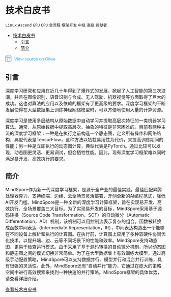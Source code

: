 ﻿# 技术白皮书

`Linux` `Ascend` `GPU` `CPU` `全流程` `框架开发` `中级` `高级` `贡献者`

<!-- TOC -->

- [技术白皮书](#技术白皮书)
    - [引言](#引言)
    - [简介](#简介)

<!-- /TOC -->

<a href="https://gitee.com/mindspore/docs/blob/master/docs/note/source_zh_cn/design/technical_white_paper.md" target="_blank"><img src="../_static/logo_source.png"></a>

## 引言
深度学习研究和应用在近几十年得到了爆炸式的发展，掀起了人工智能的第三次浪潮，并且在图像识别、语音识别与合成、无人驾驶、机器视觉等方面取得了巨大的成功。这也对算法的应用以及依赖的框架有了更高级的要求。深度学习框架的不断发展使得在大型数据集上训练神经网络模型时，可以方便地使用大量的计算资源。

深度学习是使用多层结构从原始数据中自动学习并提取高层次特征的一类机器学习算法。通常，从原始数据中提取高层次、抽象的特征是非常困难的。目前有两种主流的深度学习框架：一种是在执行之前构造一个静态图，定义所有操作和网络结构，典型代表是TensorFlow，这种方法以牺牲易用性为代价，来提高训练期间的性能；另一种是立即执行的动态图计算，典型代表是PyTorch。通过比较可以发现，动态图更灵活、更易调试，但会牺牲性能。因此，现有深度学习框架难以同时满足易开发、高效执行的要求。

## 简介
MindSpore作为新一代深度学习框架，是源于全产业的最佳实践，最佳匹配昇腾处理器算力，支持终端、边缘、云全场景灵活部署，开创全新的AI编程范式，降低AI开发门槛。MindSpore是一种全新的深度学习计算框架，旨在实现易开发、高效执行、全场景覆盖三大目标。为了实现易开发的目标，MindSpore采用基于源码转换（Source Code Transformation，SCT）的自动微分（Automatic Differentiation，AD）机制，该机制可以用控制流表示复杂的组合。函数被转换成函数中间表达（Intermediate Representation，IR），中间表达构造出一个能够在不同设备上解析和执行的计算图。在执行前，计算图上应用了多种软硬件协同优化技术，以提升端、边、云等不同场景下的性能和效率。MindSpore支持动态图，更易于检查运行模式。由于采用了基于源码转换的自动微分机制，所以动态图和静态图之间的模式切换非常简单。为了在大型数据集上有效训练大模型，通过高级手动配置策略，MindSpore可以支持数据并行、模型并行和混合并行训练，具有很强的灵活性。此外，MindSpore还有“自动并行”能力，它通过在庞大的策略空间中进行高效搜索来找到一种快速的并行策略。MindSpore框架的具体优势，请查看详细介绍。

[查看技术白皮书](https://mindspore-website.obs.cn-north-4.myhuaweicloud.com:443/white_paper/MindSpore_white_paper.pdf)